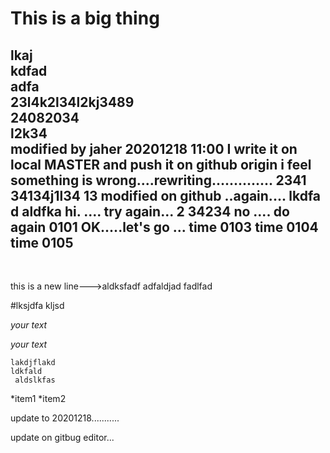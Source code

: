 This is a big thing
====


lkaj<BR>kdfad<BR>
adfa<BR>
23l4k2l34l2kj3489<BR>
24082034<BR>
l2k34<BR>
modified by jaher 20201218 11:00
I write it on local MASTER and push it on github origin
        i feel something is wrong....rewriting..............
        2341
        34134j1l34
        13
       modified on github ..again....
       lkdfa
       d aldfka
       hi. ....
       try again...
       2
       34234
       no .... do again 0101
       OK.....let's go ...
       time 0103
       time 0104
       time 0105
---

<BR>


this is a new line--->aldksfadf
        adfaldjad
        fadlfad


#lksjdfa kljsd

*your text*

_your text_

```
lakdjflakd
ldkfald
 aldslkfas

```

*item1
*item2

update to 20201218...........

update on gitbug editor...
